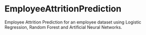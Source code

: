 # EmployeeAttritionPrediction

Employee Attrition Prediction for an employee dataset using Logistic Regression, Random Forest and Artificial Neural Networks.
